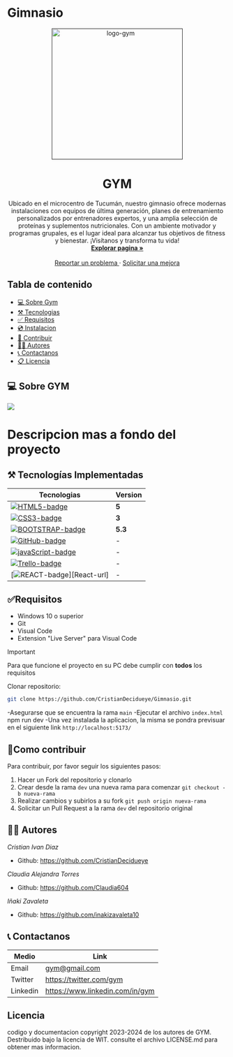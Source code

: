<!-- Readme -->
# Gimnasio
<div align= "center">
    <a href=''>
    <img src='.././/assets/logo.jpg' alt='logo-gym' width='300'/>
    </a>
    <h1>GYM</h1>
    <p>
     Ubicado en el microcentro de Tucumán, nuestro gimnasio ofrece modernas instalaciones con equipos de última generación, planes de entrenamiento personalizados por entrenadores expertos, y una amplia selección de proteínas y suplementos nutricionales. Con un ambiente motivador y programas grupales, es el lugar ideal para alcanzar tus objetivos de fitness y bienestar. ¡Visítanos y transforma tu vida!
    <br>
    <a href=''>
    <strong>Explorar pagina » </strong>
    </a>
    <br>
    <br>
    <a href=''>
    Reportar un problema
    </a>
    ·
    <a href=''>
    Solicitar una mejora
    </a>
    </p>
</div>

## Tabla de contenido

- [💻 Sobre Gym](#💻-sobre-gym)
- [⚒️ Tecnologias](#⚒️-tecnologías-implementadas)
- [✅ Requisitos](#✅requisitos)
- [💿 Instalacion](#💿instalacion-y-uso)
- [🤝 Contribuir](#🤝como-contribuir)
- [👩‍💻 Autores](#👩‍💻-autores)
- [📞 Contactanos](#📞-contactanos)
- [📋 Licencia](#licencia)

## 💻 Sobre GYM
<img src="./img/nuestroLocal.jpg" />

# Descripcion mas a fondo del proyecto

## ⚒️ Tecnologías Implementadas

| Tecnologias                           | Version |
| ------------------------------------- | ------- |
| [![HTML5-badge]][HTML-url]            | **5**   |
| [![CSS3-badge]][CSS3-url]             | **3**   |
| [![BOOTSTRAP-badge]][BOOTSTRAP-url]   | **5.3** |
| [![GitHub-badge]][GitHub-url]         | -       |
| [![javaScript-badge]][javaScript-url] | -       |
| [![Trello-badge]][Trello-url]         | -       |
| [![REACT-badge]][React-url]           | -       |

## ✅Requisitos

- Windows 10 o superior
- Git
- Visual Code
- Extension "Live Server" para Visual Code

> [!IMPORTANT]
> Para que funcione el proyecto en su PC debe cumplir con **todos** los requisitos

Clonar repositorio:

```bash
git clone https://github.com/CristianDecidueye/Gimnasio.git
```

-Asegurarse que se encuentra la rama `main`
-Ejecutar el archivo `index.html` npm run dev
-Una vez instalada la aplicacion, la misma se pondra previsuar en el siguiente link `http://localhost:5173/`

## 🤝Como contribuir

Para contribuir, por favor seguir los siguientes pasos:

1. Hacer un Fork del repositorio y clonarlo
2. Crear desde la rama `dev` una nueva rama para comenzar `git checkout -b nueva-rama`
3. Realizar cambios y subirlos a su fork `git push origin nueva-rama`
4. Solicitar un Pull Request a la rama `dev` del repositorio original


## 👩‍💻 Autores


_Cristian Ivan Diaz_
- Github: https://github.com/CristianDecidueye

_Claudia Alejandra Torres_
- Github: https://github.com/Claudia604

_Iñaki Zavaleta_
- Github: https://github.com/inakizavaleta10

## 📞 Contactanos

| Medio    | Link                                    |
| -------- | --------------------------------------- |
| Email    | gym@gmail.com                   |
| Twitter  | https://twitter.com/gym        |
| Linkedin | https://www.linkedin.com/in/gym |

## Licencia

codigo y documentacion copyright 2023-2024 de los autores de GYM. Destribuido bajo la licencia de WIT. consulte el archivo LICENSE.md para obtener mas informacion.




















<!-- markdown links & images -->

[HTML5-badge]: https://img.shields.io/badge/HTML5-E34F26?style=for-the-badge&logo=html5&logoColor=white
[HTML-url]: https://html.com/tags/
[CSS3-badge]: https://img.shields.io/badge/CSS3-1572B6?style=for-the-badge&logo=css3&logoColor=white
[CSS3-url]: https://www.w3.org/Style/CSS/
[BOOTSTRAP-badge]: https://img.shields.io/badge/Bootstrap-563D7C?style=for-the-badge&logo=bootstrap&logoColor=white
[BOOTSTRAP-url]: https://getbootstrap.com/
[GitHub-badge]: https://img.shields.io/badge/GitHub-100000?style=for-the-badge&logo=github&logoColor=white
[GitHub-url]: https://github.com/
[Trello-badge]: https://img.shields.io/badge/Trello-0052CC?style=for-the-badge&logo=trello&logoColor=white
[Trello-url]: https://trello.com/
[JavaScript-badge]: https://img.shields.io/badge/JavaScript-323330?style=for-the-badge&logo=javascript&logoColor=F7DF1E
[JavaScript-url]: https://www.javascript.com/
[REACT-badge]: https://img.shields.io/badge/react%20-%2320232a.svg?&style=for-the-badge&logo=react&logoColor=%2361DAFB